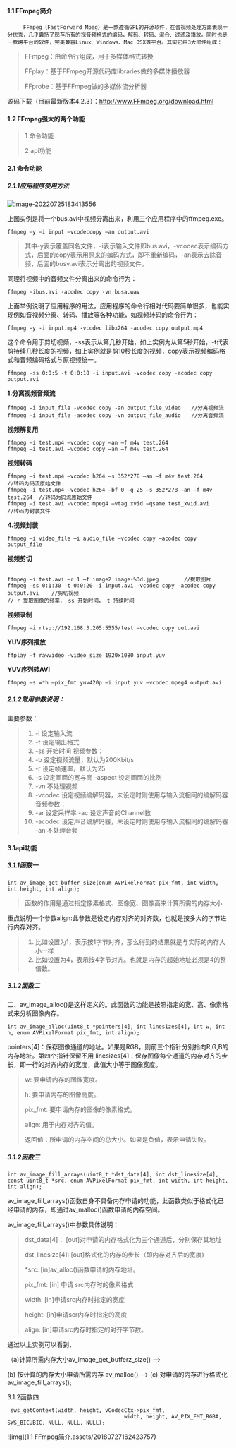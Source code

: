 #### 1.1 FFmpeg简介

 		 FFmpeg（FastForward Mpeg）是一款遵循GPL的开源软件，在音视频处理方面表现十分优秀，几乎囊括了现存所有的视音频格式的编码，解码、转码、混合、过滤及播放。同时也是一款跨平台的软件，完美兼容Linux、Windows、Mac OSX等平台。其实它由3大部件组成：

> FFmpeg：由命令行组成，用于多媒体格式转换
>
> FFplay：基于FFmpeg开源代码库libraries做的多媒体播放器
>
> FFprobe：基于FFmpeg做的多媒体流分析器
>

源码下载（目前最新版本4.2.3）：http://www.FFmpeg.org/download.html

#### 1.2 FFmpeg强大的两个功能

> 1 命令功能 
>
> 2 api功能

#### 2.1 命令功能

##### 2.1.1应用程序使用方法

![image-20220725183413556](https://s2.loli.net/2022/07/25/maBEQKnMwX7c15p.png)

上图实例是将一个bus.avi中视频分离出来，利用三个应用程序中的ffmpeg.exe。

```
ffmpeg –y –i input –vcodeccopy –an output.avi
```



> 其中-y表示覆盖同名文件，-i表示输入文件即bus.avi，-vcodec表示编码方式，后面的copy表示用原来的编码方式，即不重新编码，-an表示去除音频，后面的busv.avi表示分离出的视频文件。
>

同理将视频中的音频文件分离出来的命令行为：

```
ffmpeg -ibus.avi -acodec copy -vn busa.wav
```

​     上面举例说明了应用程序的用法，应用程序的命令行相对代码要简单很多，也能实现例如音视频分离、转码、播放等各种功能，如视频转码的命令行为：

    ffmpeg -y -i input.mp4 -vcodec libx264 -acodec copy output.mp4

 



​	这个命令用于剪切视频，-ss表示从第几秒开始，如上实例为从第5秒开始，-t代表剪持续几秒长度的视频，如上实例就是剪10秒长度的视频，copy表示视频编码格式和音频编码格式与原视频统一。

```
ffmpeg -ss 0:0:5 -t 0:0:10 -i input.avi -vcodec copy -acodec copy output.avi
```

**1.分离视频音频流**

```
ffmpeg -i input_file -vcodec copy -an output_file_video　　//分离视频流
ffmpeg -i input_file -acodec copy -vn output_file_audio　　//分离音频流
```

**视频解复用**

```
ffmpeg –i test.mp4 –vcodec copy –an –f m4v test.264
ffmpeg –i test.avi –vcodec copy –an –f m4v test.264
```

**视频转码**



```
ffmpeg –i test.mp4 –vcodec h264 –s 352*278 –an –f m4v test.264              //转码为码流原始文件
ffmpeg –i test.mp4 –vcodec h264 –bf 0 –g 25 –s 352*278 –an –f m4v test.264  //转码为码流原始文件
ffmpeg –i test.avi -vcodec mpeg4 –vtag xvid –qsame test_xvid.avi            //转码为封装文件
```

**4.视频封装**

```
ffmpeg –i video_file –i audio_file –vcodec copy –acodec copy output_file
```

**视频剪切**

```

ffmpeg –i test.avi –r 1 –f image2 image-%3d.jpeg        //提取图片
ffmpeg -ss 0:1:30 -t 0:0:20 -i input.avi -vcodec copy -acodec copy output.avi    //剪切视频
//-r 提取图像的频率，-ss 开始时间，-t 持续时间
```

**视频录制**

```
ffmpeg –i rtsp://192.168.3.205:5555/test –vcodec copy out.avi
```

**YUV序列播放**

```
ffplay -f rawvideo -video_size 1920x1080 input.yuv
```

**YUV序列转AVI**

```
ffmpeg –s w*h –pix_fmt yuv420p –i input.yuv –vcodec mpeg4 output.avi
```

##### 2.1.2常用参数说明：

主要参数：

> 1.  -i 设定输入流 
> 2. -f 设定输出格式
> 3.  -ss 开始时间 视频参数：
> 4.  -b 设定视频流量，默认为200Kbit/s
> 5. -r 设定帧速率，默认为25
> 6.  -s 设定画面的宽与高 -aspect 设定画面的比例
> 7.  -vn 不处理视频 
> 8. -vcodec 设定视频编解码器，未设定时则使用与输入流相同的编解码器 音频参数： 
> 9. -ar 设定采样率 -ac 设定声音的Channel数
> 10.  -acodec 设定声音编解码器，未设定时则使用与输入流相同的编解码器 -an 不处理音频



#### 3.1api功能

##### 3.1.1函数一 

 ```
int av_image_get_buffer_size(enum AVPixelFormat pix_fmt, int width, int height, int align);
 ```

> 函数的作用是通过指定像素格式、图像宽、图像高来计算所需的内存大小

重点说明一个参数align:此参数是设定内存对齐的对齐数，也就是按多大的字节进行内存对齐。

> 1. 比如设置为1，表示按1字节对齐，那么得到的结果就是与实际的内存大小一样
> 2. 比如设置为4，表示按4字节对齐。也就是内存的起始地址必须是4的整倍数。



##### 3.1.2函数二 

二、av_image_alloc()是这样定义的。此函数的功能是按照指定的宽、高、像素格式来分析图像内存。

```
int av_image_alloc(uint8_t *pointers[4], int linesizes[4], int w, int h, enum AVPixelFormat pix_fmt, int align);
```

​		pointers[4]：保存图像通道的地址。如果是RGB，则前三个指针分别指向R,G,B的内存地址。第四个指针保留不用 linesizes[4]：保存图像每个通道的内存对齐的步长，即一行的对齐内存的宽度，此值大小等于图像宽度。

>  w:         要申请内存的图像宽度。
>
>  h:         要申请内存的图像高度。
>
>  pix_fmt:    要申请内存的图像的像素格式。
>
>  align:      用于内存对齐的值。
>
>  返回值：所申请的内存空间的总大小。如果是负值，表示申请失败。

##### 3.1.2函数三

```
int av_image_fill_arrays(uint8_t *dst_data[4], int dst_linesize[4],
const uint8_t *src, enum AVPixelFormat pix_fmt, int width, int height, int align);
```

​		av_image_fill_arrays()函数自身不具备内存申请的功能，此函数类似于格式化已经申请的内存，即通过av_malloc()函数申请的内存空间。

av_image_fill_arrays()中参数具体说明：

>  dst_data[4]：    [out]对申请的内存格式化为三个通道后，分别保存其地址
>
>  dst_linesize[4]:    [out]格式化的内存的步长（即内存对齐后的宽度)
>
>  *src:    [in]av_alloc()函数申请的内存地址。
>
>  pix_fmt:  [in] 申请 src内存时的像素格式
>
> width:    [in]申请src内存时指定的宽度
>
> height:    [in]申请scr内存时指定的高度
>
> align:    [in]申请src内存时指定的对齐字节数。

通过以上实例可以看到，

（a)计算所需内存大小av_image_get_bufferz_size() --> 

   (b) 按计算的内存大小申请所需内存 av_malloc() --> (c) 对申请的内存进行格式化 av_image_fill_arrays();

3.1.2函数四

```
 sws_getContext(width, height, vCodecCtx->pix_fmt,
                                     width, height, AV_PIX_FMT_RGBA, SWS_BICUBIC, NULL, NULL, NULL);
```



![img](1.1 FFmpeg简介.assets/20180727162423757)